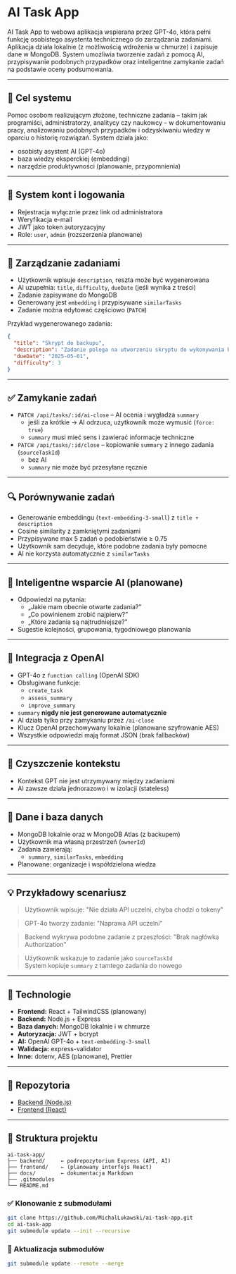 # AI Task App

AI Task App to webowa aplikacja wspierana przez GPT-4o, która pełni funkcję osobistego asystenta technicznego do zarządzania zadaniami. Aplikacja działa lokalnie (z możliwością wdrożenia w chmurze) i zapisuje dane w MongoDB. System umożliwia tworzenie zadań z pomocą AI, przypisywanie podobnych przypadków oraz inteligentne zamykanie zadań na podstawie oceny podsumowania.

---

## 🎯 Cel systemu

Pomoc osobom realizującym złożone, techniczne zadania – takim jak programiści, administratorzy, analitycy czy naukowcy – w dokumentowaniu pracy, analizowaniu podobnych przypadków i odzyskiwaniu wiedzy w oparciu o historię rozwiązań. System działa jako:

- osobisty asystent AI (GPT-4o)
- baza wiedzy eksperckiej (embeddingi)
- narzędzie produktywności (planowanie, przypomnienia)

---

## 🔐 System kont i logowania

- Rejestracja wyłącznie przez link od administratora
- Weryfikacja e-mail
- JWT jako token autoryzacyjny
- Role: `user`, `admin` (rozszerzenia planowane)

---

## 📌 Zarządzanie zadaniami

- Użytkownik wpisuje `description`, reszta może być wygenerowana
- AI uzupełnia: `title`, `difficulty`, `dueDate` (jeśli wynika z treści)
- Zadanie zapisywane do MongoDB
- Generowany jest `embedding` i przypisywane `similarTasks`
- Zadanie można edytować częściowo (`PATCH`)

Przykład wygenerowanego zadania:

```json
{
  "title": "Skrypt do backupu",
  "description": "Zadanie polega na utworzeniu skryptu do wykonywania backupów...",
  "dueDate": "2025-05-01",
  "difficulty": 3
}
```

---

## ✅ Zamykanie zadań

- `PATCH /api/tasks/:id/ai-close` – AI ocenia i wygładza `summary`
  - jeśli za krótkie → AI odrzuca, użytkownik może wymusić (`force: true`)
  - `summary` musi mieć sens i zawierać informacje techniczne
- `PATCH /api/tasks/:id/close` – kopiowanie `summary` z innego zadania (`sourceTaskId`)
  - bez AI
  - `summary` nie może być przesyłane ręcznie

---

## 🔍 Porównywanie zadań

- Generowanie embeddingu (`text-embedding-3-small`) z `title + description`
- Cosine similarity z zamkniętymi zadaniami
- Przypisywane max 5 zadań o podobieństwie ≥ 0.75
- Użytkownik sam decyduje, które podobne zadania były pomocne
- AI nie korzysta automatycznie z `similarTasks`

---

## 💬 Inteligentne wsparcie AI (planowane)

- Odpowiedzi na pytania:
  - „Jakie mam obecnie otwarte zadania?”
  - „Co powinienem zrobić najpierw?”
  - „Które zadania są najtrudniejsze?”
- Sugestie kolejności, grupowania, tygodniowego planowania

---

## 🤖 Integracja z OpenAI

- GPT-4o z `function calling` (OpenAI SDK)
- Obsługiwane funkcje:
  - `create_task`
  - `assess_summary`
  - `improve_summary`
- `summary` **nigdy nie jest generowane automatycznie**
- AI działa tylko przy zamykaniu przez `/ai-close`
- Klucz OpenAI przechowywany lokalnie (planowane szyfrowanie AES)
- Wszystkie odpowiedzi mają format JSON (brak fallbacków)

---

## 🧹 Czyszczenie kontekstu

- Kontekst GPT nie jest utrzymywany między zadaniami
- AI zawsze działa jednorazowo i w izolacji (stateless)

---

## 🧠 Dane i baza danych

- MongoDB lokalnie oraz w MongoDB Atlas (z backupem)
- Użytkownik ma własną przestrzeń (`ownerId`)
- Zadania zawierają:
  - `summary`, `similarTasks`, `embedding`
- Planowane: organizacje i współdzielona wiedza

---

## 💡 Przykładowy scenariusz

> Użytkownik wpisuje: "Nie działa API uczelni, chyba chodzi o tokeny"

> GPT-4o tworzy zadanie: "Naprawa API uczelni"

> Backend wykrywa podobne zadanie z przeszłości: "Brak nagłówka Authorization"

> Użytkownik wskazuje to zadanie jako `sourceTaskId`  
> System kopiuje `summary` z tamtego zadania do nowego

---

## 🧰 Technologie

- **Frontend:** React + TailwindCSS (planowany)
- **Backend:** Node.js + Express
- **Baza danych:** MongoDB lokalnie i w chmurze
- **Autoryzacja:** JWT + bcrypt
- **AI:** OpenAI GPT-4o + `text-embedding-3-small`
- **Walidacja:** express-validator
- **Inne:** dotenv, AES (planowane), Prettier

---

## 📁 Repozytoria

- [Backend (Node.js)](https://github.com/MichalLukawski/ai-task-app-backend)
- [Frontend (React)](https://github.com/MichalLukawski/ai-task-app-frontend)

---

## 🧩 Struktura projektu

```
ai-task-app/
├── backend/     ← podrepozytorium Express (API, AI)
├── frontend/    ← (planowany interfejs React)
├── docs/        ← dokumentacja Markdown
├── .gitmodules
└── README.md
```

### ✅ Klonowanie z submodułami

```bash
git clone https://github.com/MichalLukawski/ai-task-app.git
cd ai-task-app
git submodule update --init --recursive
```

### 🔁 Aktualizacja submodułów

```bash
git submodule update --remote --merge
```
